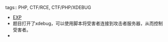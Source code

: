tags:: PHP, CTF/RCE, CTF/PHP/XDEBUG

- [EXP](https://github.com/vulhub/vulhub/blob/master/php/xdebug-rce/exp.py)
- 题目打开了xdebug，可以使用脚本将受害者连接到攻击者服务器，从而控制受害者。
-